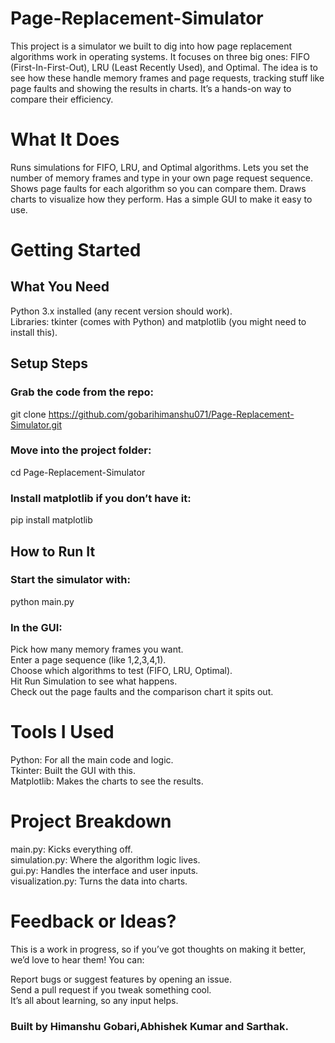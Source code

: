 # Page-Replacement-Simulator
This project is a simulator we built to dig into how page replacement algorithms work in operating systems. It focuses on three big ones: FIFO (First-In-First-Out), LRU (Least Recently Used), and Optimal. The idea is to see how these handle memory frames and page requests, tracking stuff like page faults and showing the results in charts. It’s a hands-on way to compare their efficiency.
# What It Does
Runs simulations for FIFO, LRU, and Optimal algorithms.
Lets you set the number of memory frames and type in your own page request sequence.
Shows page faults for each algorithm so you can compare them.
Draws charts to visualize how they perform.
Has a simple GUI to make it easy to use.
# Getting Started
## What You Need
Python 3.x installed (any recent version should work).  
Libraries: tkinter (comes with Python) and matplotlib (you might need to install this).
## Setup Steps
###  Grab the code from the repo:
git clone https://github.com/gobarihimanshu071/Page-Replacement-Simulator.git
### Move into the project folder:
cd Page-Replacement-Simulator
### Install matplotlib if you don’t have it:
pip install matplotlib
## How to Run It
### Start the simulator with:
python main.py
### In the GUI:
Pick how many memory frames you want.  
Enter a page sequence (like 1,2,3,4,1).  
Choose which algorithms to test (FIFO, LRU, Optimal).  
Hit Run Simulation to see what happens.  
Check out the page faults and the comparison chart it spits out.
# Tools I Used
Python: For all the main code and logic.  
Tkinter: Built the GUI with this.  
Matplotlib: Makes the charts to see the results.  
# Project Breakdown
main.py: Kicks everything off.  
simulation.py: Where the algorithm logic lives.  
gui.py: Handles the interface and user inputs.  
visualization.py: Turns the data into charts.  

# Feedback or Ideas?
This is a work in progress, so if you’ve got thoughts on making it better, we’d love to hear them! You can:

Report bugs or suggest features by opening an issue.  
Send a pull request if you tweak something cool.  
It’s all about learning, so any input helps.  

### Built by Himanshu Gobari,Abhishek Kumar and Sarthak.
